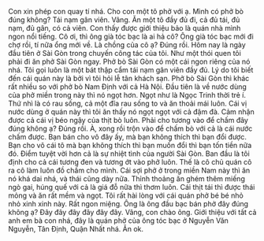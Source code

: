 Con xin phép con quay tí nhá. Cho con một tô phở với ạ. Mình có phở bò đúng không? Tái nạm gân viên. Vâng. Ăn một tô đầy đủ đi, cả đủ tái, đủ nạm, đủ gân, có cả viên. Con thấy được giới thiệu bảo là quán nhà mình ngon nổi tiếng. Cô ơi, thì ông già tóc bạc là ai hả cô? Ông già tóc bạc mới đi chợ rồi, tí nữa ổng mới về. Là chồng của cô ạ? Đúng rồi. Hôm nay là ngày đầu tiên ở Sài Gòn trong chuyến công tác của tôi. Như một thói quen tôi phải đi ăn phở Sài Gòn ngay. Phở bò Sài Gòn có một cái ngon riêng của nó nhá. Tôi gọi luôn là một bát thập cẩm tái nạm gân viên đầy đủ. Lý do tôi biết đến cái quán này là bởi vì tôi hỏi lễ tân khách sạn. Phở bò Sài Gòn thì khác rất nhiều so với phở bò Nam Định với cả Hà Nội. Đầu tiên là về nước dùng của phở miền trong này thì nó ngọt hơn. Ngọt như là Ngọc Trinh thời trẻ í. Thứ nhì là có rau sống, cả một đĩa rau sống to và ăn thoải mái luôn. Cái vị nước dùng ở quán này thì tôi ăn thấy nó ngọt ngọt với cả đậm đà. Cảm nhận được cả cái vị béo ngậy của thịt bò luôn. Phải cho tương vào để chấm đây đúng không ạ? Đúng rồi. À, xong rồi trộn vào để chấm bò với cả là cái nước chấm được. Bạn bán cho vô đây ấy, mà bạn không thích thì bạn đổi được. Bạn cho vô cái tô mà bạn không thích thì bạn muốn đổi thì bạn tốn tiền nữa đó. Điểm tuyệt vời hơn cả là sự nhiệt tình của người Sài Gòn. Ban đầu là tôi định cho cả cái tương đen và tương ớt vào phở luôn. Thế là cô chủ quán cô ra cô làm luôn đồ chấm cho mình. Cái sợi phở ở trong miền Nam này thì ăn nó khá dai nhá, và thái cũng dày nữa. Thỉnh thoảng ăn ghém thêm miếng ngò gai, húng quế với cả là giá đỗ nữa thì thơm luôn. Cái thịt tái thì được thái mỏng và ăn rất mềm và ngọt. Tôi rất hài lòng với cái quán phở bé bé nhỏ nhỏ xinh xinh này. Rất ngon miệng. Ông là ông đầu bạc bán phở đây đúng không ạ? Đây đây đây đây đây đây. Vâng, con chào ông. Giới thiệu với tất cả anh em bà con nhá, đây là quán phở của ông tóc bạc ở Nguyễn Văn Nguyễn, Tân Định, Quận Nhất nhá. Ăn ok.